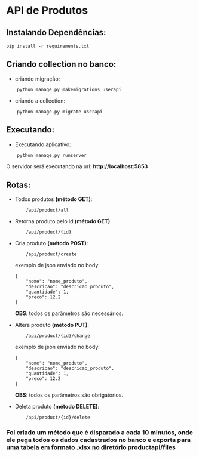 # API de Produtos


## Instalando Dependências:
    pip install -r requirements.txt
    
## Criando collection no banco:

- criando migração:
```
    python manage.py makemigrations userapi
```
- criando a collection:
```
    python manage.py migrate userapi
```

## Executando:

- Executando aplicativo:
```
    python manage.py runserver
```
O servidor será executando na url: **http://localhost:5853**



## Rotas:
 - Todos produtos **(método GET)**:
    ```
        /api/product/all
    ```

 - Retorna produto pelo id **(método GET)**:
    ```
        /api/product/{id}
    ```
    
 - Cria produto **(método POST)**:
    ```
        /api/product/create
    ```
    exemplo de json enviado no body:
    ```
    {
        "nome": "nome_produto",
        "descricao": "descricao_produto",
        "quantidade": 1,
        "preco": 12.2
    }
    ```
    **OBS**: todos os parâmetros são necessários.

 - Altera produto **(método PUT)**:
    ```
        /api/product/{id}/change
    ```
    exemplo de json enviado no body:
    ```
    {
        "nome": "nome_produto",
        "descricao": "descricao_produto",
        "quantidade": 1,
        "preco": 12.2
    }
    ```
    **OBS**: todos os parâmetros são obrigatórios.

- Deleta produto **(método DELETE)**:
    ```
        /api/product/{id}/delete
    ```

### Foi criado um método que é disparado a cada 10 minutos, onde ele pega todos os dados cadastrados no banco e exporta para uma tabela em formato .xlsx no diretório **productapi/files**